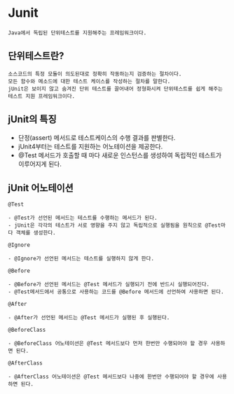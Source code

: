 Junit
===

```
Java에서 독립된 단위테스트를 지원해주는 프레임워크이다.
```

단위테스트란?
---

```
소스코드의 특정 모듈이 의도된대로 정확히 작동하는지 검증하는 절차이다.
모든 함수와 메소드에 대한 테스트 케이스를 작성하는 절차를 말한다.
jUnit은 보이지 않고 숨겨진 단위 테스트를 끌어내어 정형화시켜 단위테스트를 쉽게 해주는 테스트 지원 프레임워크이다.
```

jUnit의 특징
---

+ 단정(assert) 메서드로 테스트케이스의 수행 결과를 판별한다. 
+ jUnit4부터는 테스트를 지원하는 어노테이션을 제공한다.
+ @Test 메서드가 호출할 때 마다 새로운 인스턴스를 생성하여 독립적인 테스트가 이루어지게 된다.

jUnit 어노테이션
---

```
@Test

- @Test가 선언된 메서드는 테스트를 수행하는 메서드가 된다.
- jUnit은 각각의 테스트가 서로 영향을 주지 않고 독립적으로 실행됨을 원칙으로 @Test마다 객체를 생성한다.

@Ignore

- @Ignore가 선언된 메서드는 테스트를 실행하지 않게 한다.

@Before

- @Before가 선언된 메서드는 @Test 메서드가 실행되기 전에 반드시 실행되어진다.
- @Test메서드에서 공통으로 사용하는 코드를 @Before 메서드에 선언하여 사용하면 된다.

@After

- @After가 선언된 메서드는 @Test 메서드가 실행된 후 실행된다.

@BeforeClass

- @BeforeClass 어노테이션은 @Test 메서드보다 먼저 한번만 수행되어야 할 경우 사용하면 된다.

@AfterClass

- @AfterClass 어노테이션은 @Test 메서드보다 나중에 한번만 수행되어야 할 경우에 사용하면 된다.

```














